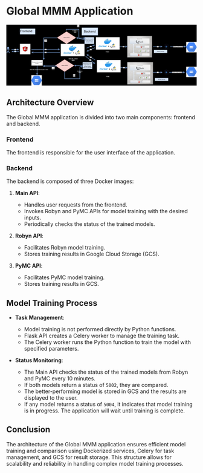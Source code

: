 # Global MMM Application

![Architecture](./Global-MMM-architecture.png)

## Architecture Overview

The Global MMM application is divided into two main components: frontend and backend.

### Frontend
The frontend is responsible for the user interface of the application.

### Backend
The backend is composed of three Docker images:

1. **Main API**:
   - Handles user requests from the frontend.
   - Invokes Robyn and PyMC APIs for model training with the desired inputs.
   - Periodically checks the status of the trained models.

2. **Robyn API**:
   - Facilitates Robyn model training.
   - Stores training results in Google Cloud Storage (GCS).

3. **PyMC API**:
   - Facilitates PyMC model training.
   - Stores training results in GCS.

## Model Training Process

- **Task Management**:
  - Model training is not performed directly by Python functions.
  - Flask API creates a Celery worker to manage the training task.
  - The Celery worker runs the Python function to train the model with specified parameters.

- **Status Monitoring**:
  - The Main API checks the status of the trained models from Robyn and PyMC every 10 minutes.
  - If both models return a status of `5002`, they are compared.
  - The better-performing model is stored in GCS and the results are displayed to the user.
  - If any model returns a status of `5004`, it indicates that model training is in progress. The application will wait until training is complete.

## Conclusion

The architecture of the Global MMM application ensures efficient model training and comparison using Dockerized services, Celery for task management, and GCS for result storage. This structure allows for scalability and reliability in handling complex model training processes.
